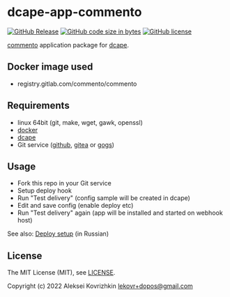 # dcape-app-commento

[![GitHub Release][1]][2] [![GitHub code size in bytes][3]]() [![GitHub license][4]][5]

[1]: https://img.shields.io/github/release/dopos/dcape-app-commento.svg
[2]: https://github.com/dopos/dcape-app-commento/releases
[3]: https://img.shields.io/github/languages/code-size/dopos/dcape-app-commento.svg
[4]: https://img.shields.io/github/license/dopos/dcape-app-commento.svg
[5]: LICENSE

[commento](https://commento.io) application package for [dcape](https://github.com/dopos/dcape).

## Docker image used

* registry.gitlab.com/commento/commento

## Requirements

* linux 64bit (git, make, wget, gawk, openssl)
* [docker](http://docker.io)
* [dcape](https://github.com/dopos/dcape)
* Git service ([github](https://github.com), [gitea](https://gitea.io) or [gogs](https://gogs.io))

## Usage

* Fork this repo in your Git service
* Setup deploy hook
* Run "Test delivery" (config sample will be created in dcape)
* Edit and save config (enable deploy etc)
* Run "Test delivery" again (app will be installed and started on webhook host)

See also: [Deploy setup](https://github.com/dopos/dcape/blob/master/DEPLOY.md) (in Russian)

## License

The MIT License (MIT), see [LICENSE](LICENSE).

Copyright (c) 2022 Aleksei Kovrizhkin <lekovr+dopos@gmail.com>
